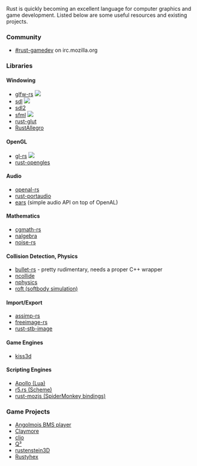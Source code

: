 Rust is quickly becoming an excellent language for computer graphics and game development. Listed below are some useful resources and existing projects.

### Community

- [#rust-gamedev](http://chat.mibbit.com/?server=irc.mozilla.org&channel=%23rust-gamedev) on irc.mozilla.org 

### Libraries

#### Windowing

- [glfw-rs](https://github.com/bjz/glfw-rs) [<img src="https://travis-ci.org/bjz/glfw-rs.png?branch=master">](https://travis-ci.org/bjz/glfw-rs)
- [sdl](https://github.com/brson/rust-sdl) [<img src="https://travis-ci.org/brson/rust-sdl.png?branch=master">](https://travis-ci.org/brson/rust-sdl)
- [sdl2](https://github.com/AngryLawyer/rust-sdl2)
- [sfml](https://github.com/JeremyLetang/rust-sfml) [<img src="https://travis-ci.org/JeremyLetang/rust-sfml.png?branch=master">](https://travis-ci.org/JeremyLetang/rust-sfml)
- [rust-glut](https://github.com/mozilla-servo/rust-glut)
- [RustAllegro](https://github.com/SiegeLord/RustAllegro)

#### OpenGL

- [gl-rs](https://github.com/bjz/gl-rs) [<img src="https://travis-ci.org/bjz/gl-rs.png?branch=master">](https://travis-ci.org/bjz/gl-rs)
- [rust-opengles](https://github.com/mozilla-servo/rust-opengles)

#### Audio

- [openal-rs](https://github.com/bjz/openal-rs/)
- [rust-portaudio](https://github.com/JeremyLetang/rust-portaudio)
- [ears](https://github.com/JeremyLetang/ears) (simple audio API on top of OpenAL)

#### Mathematics
- [cgmath-rs](https://github.com/bjz/cgmath-rs)
- [nalgebra](https://github.com/sebcrozet/nalgebra)
- [noise-rs](https://github.com/bjz/noise-rs)

#### Collision Detection, Physics

- [bullet-rs](https://github.com/bjz/bullet-rs/) - pretty rudimentary, needs a proper C++ wrapper
- [ncollide](https://github.com/sebcrozet/ncollide)
- [nphysics](https://github.com/sebcrozet/nphysics)
- [roft (softbody simulation)](https://github.com/natal/roft/)

#### Import/Export

- [assimp-rs](https://github.com/h3r2tic/assimp-rs)
- [freeimage-rs](https://github.com/h3r2tic/freeimage-rs)
- [rust-stb-image](https://github.com/mozilla-servo/rust-stb-image)

#### Game Engines

- [kiss3d](https://github.com/sebcrozet/kiss3d)

#### Scripting Engines

- [Apollo (Lua)](https://github.com/katis/apollo)
- [r5.rs (Scheme)](https://github.com/kimhyunkang/r5.rs)
- [rust-mozjs (SpiderMonkey bindings)](https://github.com/mozilla-servo/rust-mozjs/)

### Game Projects

- [Angolmois BMS player](https://github.com/lifthrasiir/angolmois-rust)
- [Claymore](http://claymore-game.googlecode.com)
- [clio](https://github.com/eevee/clio)
- [Q³](https://github.com/Jeaye/q3)
- [rustenstein3D](https://github.com/JeremyLetang/rustenstein3D/)
- [Rustyhex](https://github.com/dpc/rustyhex/)
